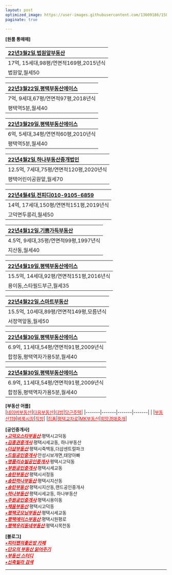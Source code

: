 ```yaml
---
layout: post
optimized_image: https://user-images.githubusercontent.com/13609186/158834851-5c5d7736-001b-448d-8bb6-eb99f2f16233.jpg
paginate: true

---
```



**[원룸 통매매]** <br>


|[22년3월2일,법원앞부동산](https://blog.naver.com/govl8800/222262210611)|
|:-----|
|17억, 15세대,98평/연면적169평,2015년식|
|법원앞,월세50|


|[22년3월22일,평택부동산에이스](https://www.youtube.com/watch?v=x5KwVnAl1z0&t=127s)|
|:-----|
|7억, 9세대,67평/연면적97평,2018년식|
|평택역5분,월세40|


|[22년3월29일,평택부동산에이스](https://www.youtube.com/watch?v=HonDAsvhiEQ)|
|:-----|
|6억, 5세대,34평/연면적60평,2010년식|
|평택역5분,월세40|


|[22년4월2일,하나부동산중개법인](https://www.youtube.com/watch?v=wWD_Xed9SM0)|
|:-----|
|12.5억, 7세대,75평/연면적120평,2020년식|
|평택어린이공원앞,월세70|


|[22년4월4일,전피디010-9105-6859](https://www.youtube.com/watch?v=wWD_Xed9SM0)|
|:-----|
|14억, 17세대,150평/연면적151평,2019년식|
|고덕면두릉리,월세50|


|[22년4월12일,기쁨가득부동산](https://blog.naver.com/gasumi00/222698450693)|
|:-----|
|4.5억, 9세대,35평/연면적99평,1997년식|
|지산동,월세40|


|[22년4월19일,평택부동산에이스](https://www.youtube.com/watch?v=LNoGoRCrMn0)|
|:-----|
|15.5억, 14세대,92평/연면적151평,2016년식|
|용이동,스타필드부근,월세35|


|[22년4월22일,스마트부동산](https://blog.naver.com/lkbmsk/222707972683)|
|:-----|
|15.5억, 10세대,89평/연면적149평,모름년식|
|서정역앞동,월세50|


|[22년4월30일,평택부동산에이스](https://www.youtube.com/watch?v=HvHCyST-LRc&t=49s)|
|:-----|
|6.9억, 11세대,54평/연면적91평,2009년식|
|합정동,평택역자가용5분,월세40|


|[22년4월30일,평택부동산에이스](https://www.youtube.com/watch?v=HvHCyST-LRc&t=49s)|
|:-----|
|6.9억, 11세대,54평/연면적91평,2009년식|
|합정동,평택역자가용5분,월세40|


**[부동산 어플]** <br>
|[<span style="color:red">네이버부동산</span>](https://land.naver.com/)|[<span style="color:red">다음부동산</span>](https://realty.daum.net/)|[<span style="color:red">다방</span>](https://dabangapp.com/)|[<span style="color:red">당근주택</span>](https://crhousing.co.kr/index.php?usr_view=pc)|
|-------|-------|-------|-------|
|   |[<span style="color:red">부동산119</span>](https://www.bd119.com/realty/realty_list.asp?RealtyType=E&sido=%B0%E6%B1%E2)|[<span style="color:red">벼룩시장</span>](https://www.findhouse.co.kr/land/map/web/index.do?typeThing1=01)|[<span style="color:red">직방</span>](https://www.zigbang.com/)|
|[<span style="color:red">집품</span>](https://www.zippoom.com/)|[<span style="color:red">평택교차로</span>](http://land.ptkcr.com/offer/?cateid_group=0001&trade=1)|[<span style="color:red">MK부동산</span>](https://land.bizmk.kr/memul/list.php?bubcode=4122000000&mgroup=A&mclass=A01%2CA02%2CA03&bdiv=A&areadiv=&mseq=&JMJ=)|[<span style="color:red">희망경매중개</span>](http://m.withace.co.kr/beauty1092)|


**[공인중개사]** <br>
[<span style="color:red">***▪고덕오스타부동산***</span>](https://blog.naver.com/mj6975):평택시고덕동<br>
[<span style="color:red">***▪김종권중개사***</span>](https://www.youtube.com/channel/UCaxZObFqwNeqfGbiWEnGb6w/videos):평택시세교동, 하나부동산<br>
[<span style="color:red">***▪더샵부동산***</span>](https://blog.naver.com/ansunghouse):평택시죽백동,더샵센트럴파크<br>
[<span style="color:red">***▪드림공인중개사***</span>](https://blog.naver.com/jungshjoa):안성시보개면,태양아빠<br>
[<span style="color:red">***▪명품리슈빌공인중개사***</span>](https://blog.naver.com/dw6066):평택시고덕동<br>
[<span style="color:red">***▪부원공인중개사***</span>](https://blog.naver.com/yuri8515):평택시세교동<br>
[<span style="color:red">***▪송탄부동산***</span>](https://blog.naver.com/lkbmsk):평택시서정동<br>
[<span style="color:red">***▪송탄하나부동산***</span>](https://blog.naver.com/jjs612407):평택시지산동<br>
[<span style="color:red">***▪송탄부동산***</span>](https://blog.naver.com/phs1237):평택시지산동,랜드공인중개사<br>
[<span style="color:red">***▪하나부동산***</span>](https://blog.naver.com/scale9999):평택시세교동, 하나부동산<br>
[<span style="color:red">***▪주원공인중개사***</span>](http://x8020.kmswb.kr/):평택시용이동<br>
[<span style="color:red">***▪채움부동산***</span>](https://blog.naver.com/tpgus227):평택시고덕동<br>
[<span style="color:red">***▪평택굿모닝부동산***</span>](https://blog.naver.com/good6990):평택시세교동<br>
[<span style="color:red">***▪평택에이스부동산***</span>](https://blog.naver.com/happy4uim):평택시원평로<br>
[<span style="color:red">***▪평택우리동네부동산***</span>](https://blog.naver.com/milee8944):평택시목천동<br>

**[블로그]** <br>
[<span style="color:red">***▪피터팬의좋은방 카페***</span>](https://cafe.naver.com/kig/16752767)<br>
[<span style="color:red">***▪단오의 부동산 읽어주기***</span>](https://blog.naver.com/PostList.naver?blogId=gold5834989&from=postList&categoryNo=10)<br>
[<span style="color:red">***▪부동산 스터디***</span>](https://cafe.naver.com/jaegebal/3660663)<br>
[<span style="color:red">***▪신축빌라 검색***</span>](http://sellinghousing.kr/grid)<br>








---

